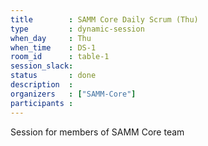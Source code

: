 ```yaml
---
title        : SAMM Core Daily Scrum (Thu)
type         : dynamic-session
when_day     : Thu
when_time    : DS-1
room_id      : table-1
session_slack:
status       : done
description  :
organizers   : ["SAMM-Core"]
participants :
---
```



Session for members of SAMM Core team
